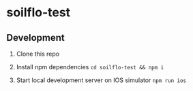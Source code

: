 # soilflo-test

## Development

1. Clone this repo

2. Install npm dependencies
   `cd soilflo-test && npm i`

3. Start local development server on IOS simulator
   `npm run ios`
